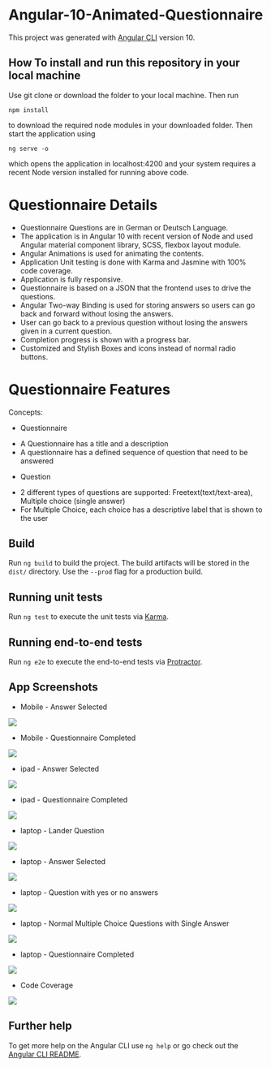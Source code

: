 # Angular-10-Animated-Questionnaire
  
This project was generated with [Angular CLI](https://github.com/angular/angular-cli) version 10.

## How To install and run this repository in your local machine

Use git clone or download the folder to your local machine. Then run 

    npm install 

to download the required node modules in your downloaded folder. Then start the application using
	
    ng serve -o 

which opens the application in localhost:4200 and your system requires a recent Node version installed for running above code.

# Questionnaire Details

* Questionnaire Questions are in German or Deutsch Language.
* The application is in Angular 10 with recent version of Node and used Angular material component library, SCSS, flexbox layout module. 
* Angular Animations is used for animating the contents. 
* Application Unit testing is done with Karma and Jasmine with 100% code coverage. 
* Application is fully responsive.
* Questionnaire	is	based	on	a	JSON	that	the	frontend	uses	to	drive	the	questions.
* Angular Two-way Binding is used for storing answers so users can go back and forward without losing the answers.
* User	can	go	back to	a previous question	without	losing the answers given in a current question.
* Completion progress is shown with a progress bar.
* Customized and Stylish Boxes and icons instead of normal radio buttons.

# Questionnaire Features

Concepts:
* Questionnaire
- A	Questionnaire	has	a	title	and	a	description
- A	questionnaire	has	a	defined	sequence	of	question	that	need	to	be	answered
* Question
- 2	different	types	of	questions	are	supported:	Freetext(text/text-area),	Multiple	choice	(single	answer)
- For	Multiple	Choice,	each	choice	has	a	descriptive	label	that	is	shown	to	the	user

## Build

Run `ng build` to build the project. The build artifacts will be stored in the `dist/` directory. Use the `--prod` flag for a production build.

## Running unit tests

Run `ng test` to execute the unit tests via [Karma](https://karma-runner.github.io).

## Running end-to-end tests

Run `ng e2e` to execute the end-to-end tests via [Protractor](http://www.protractortest.org/).

## App Screenshots

* Mobile - Answer Selected

![](assets/mobileanswerselected.jpg)

* Mobile - Questionnaire Completed

![](assets/mobilefinished.jpg)

* ipad - Answer Selected

![](assets/ipadanswerselected.jpg)

* ipad - Questionnaire Completed

![](assets/ipadfinished.jpg)

* laptop -  Lander Question 

![](assets/qntype1.png)

* laptop - Answer Selected

![](assets/qntype1answerselected.png)

* laptop - Question with yes or no answers

![](assets/qntype2.png)

* laptop -  Normal Multiple Choice Questions with Single Answer

![](assets/qntype3.png)

* laptop -  Questionnaire Completed

![](assets/ldfinished.png)

* Code Coverage

![](assets/codecoverage.png)

## Further help

To get more help on the Angular CLI use `ng help` or go check out the [Angular CLI README](https://github.com/angular/angular-cli/blob/master/README.md).
